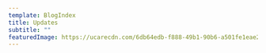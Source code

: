 ```yaml
---
template: BlogIndex
title: Updates
subtitle: ""
featuredImage: https://ucarecdn.com/6db64edb-f888-49b1-90b6-a501fe1eae2e/
---
```

